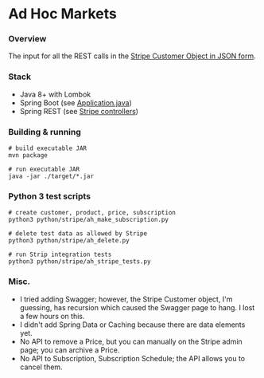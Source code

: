 # Ad Hoc Markets 

### Overview
The input for all the REST calls in the [Stripe Customer Object in JSON form](https://stripe.com/docs/api/customers).

### Stack

* Java 8+ with Lombok
* Spring Boot (see [Application.java](src/main/java/ah/Application.java))
* Spring REST (see [Stripe controllers](src/main/java/ah/customer/stripe/controller/))

### Building & running

    # build executable JAR
    mvn package
    
    # run executable JAR
    java -jar ./target/*.jar

### Python 3 test scripts

    # create customer, product, price, subscription
    python3 python/stripe/ah_make_subscription.py
    
    # delete test data as allowed by Stripe
    python3 python/stripe/ah_delete.py
    
    # run Strip integration tests
    python3 python/stripe/ah_stripe_tests.py

### Misc.

* I tried adding Swagger; however, the Stripe Customer object, I'm guessing, has recursion which 
caused the Swagger page to hang. I lost a few hours on this.
* I didn't add Spring Data or Caching because there are data elements yet.
* No API to remove a Price, but you can manually on the Stripe admin page; you can archive a Price.
* No API to Subscription, Subscription Schedule; the API allows you to cancel them.
